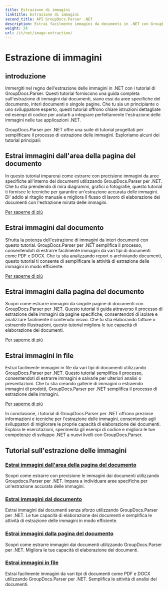 ```yaml
---
title: Estrazione di immagini
linktitle: Estrazione di immagini
second_title: API GroupDocs.Parser .NET
description: Estrai facilmente immagini da documenti in .NET con GroupDocs.Parser. Migliora le tue capacità di elaborazione dei documenti con tecniche accurate di estrazione delle immagini.
weight: 24
url: /it/net/image-extraction/
---
```


# Estrazione di immagini

## introduzione

Immergiti nel regno dell'estrazione delle immagini in .NET con i tutorial di GroupDocs.Parser. Questi tutorial forniscono una guida completa sull'estrazione di immagini dai documenti, siano essi da aree specifiche del documento, interi documenti o singole pagine. Che tu sia un principiante o uno sviluppatore esperto, questi tutorial offrono chiare istruzioni dettagliate ed esempi di codice per aiutarti a integrare perfettamente l'estrazione delle immagini nelle tue applicazioni .NET.

GroupDocs.Parser per .NET offre una suite di tutorial progettati per semplificare il processo di estrazione delle immagini. Esploriamo alcuni dei tutorial principali:

## Estrai immagini dall'area della pagina del documento
In questo tutorial imparerai come estrarre con precisione immagini da aree specifiche all'interno dei documenti utilizzando GroupDocs.Parser per .NET. Che tu stia prendendo di mira diagrammi, grafici o fotografie, questo tutorial ti fornisce le tecniche per garantire un'estrazione accurata delle immagini. Di' addio al ritaglio manuale e migliora il flusso di lavoro di elaborazione dei documenti con l'estrazione mirata delle immagini.

[Per saperne di più](./extract-images-from-document-page-area/)

## Estrai immagini dal documento
Sfrutta la potenza dell'estrazione di immagini da interi documenti con questo tutorial. GroupDocs.Parser per .NET semplifica il processo, consentendoti di estrarre facilmente immagini da vari tipi di documenti come PDF e DOCX. Che tu stia analizzando report o archiviando documenti, questo tutorial ti consente di semplificare le attività di estrazione delle immagini in modo efficiente.

[Per saperne di più](./extract-images-from-document/)

## Estrai immagini dalla pagina del documento
Scopri come estrarre immagini da singole pagine di documenti con GroupDocs.Parser per .NET. Questo tutorial ti guida attraverso il processo di estrazione delle immagini da pagine specifiche, consentendoti di isolare e analizzare facilmente il contenuto visivo. Che tu stia elaborando fatture o estraendo illustrazioni, questo tutorial migliora le tue capacità di elaborazione dei documenti.

[Per saperne di più](./extract-images-from-document-page/)

## Estrai immagini in file
Estrai facilmente immagini in file da vari tipi di documenti utilizzando GroupDocs.Parser per .NET. Questo tutorial semplifica il processo, consentendoti di estrarre immagini e salvarle per ulteriori analisi o presentazioni. Che tu stia creando gallerie di immagini o estraendo immagini di prodotti, GroupDocs.Parser per .NET semplifica il processo di estrazione delle immagini.

[Per saperne di più](./extract-images-to-files/)

In conclusione, i tutorial di GroupDocs.Parser per .NET offrono preziose informazioni e tecniche per l'estrazione delle immagini, consentendo agli sviluppatori di migliorare le proprie capacità di elaborazione dei documenti. Esplora le esercitazioni, sperimenta gli esempi di codice e migliora le tue competenze di sviluppo .NET a nuovi livelli con GroupDocs.Parser.
## Tutorial sull'estrazione delle immagini
### [Estrai immagini dall'area della pagina del documento](./extract-images-from-document-page-area/)
Scopri come estrarre con precisione le immagini dai documenti utilizzando Groupdocs.Parser per .NET. Impara a individuare aree specifiche per un'estrazione accurata delle immagini.
### [Estrai immagini dal documento](./extract-images-from-document/)
Estrai immagini dai documenti senza sforzo utilizzando GroupDocs.Parser per .NET. Le tue capacità di elaborazione dei documenti e semplifica le attività di estrazione delle immagini in modo efficiente.
### [Estrai immagini dalla pagina del documento](./extract-images-from-document-page/)
Scopri come estrarre immagini dai documenti utilizzando GroupDocs.Parser per .NET. Migliora le tue capacità di elaborazione dei documenti.
### [Estrai immagini in file](./extract-images-to-files/)
Estrai facilmente immagini da vari tipi di documenti come PDF e DOCX utilizzando GroupDocs.Parser per .NET. Semplifica le attività di analisi dei documenti.